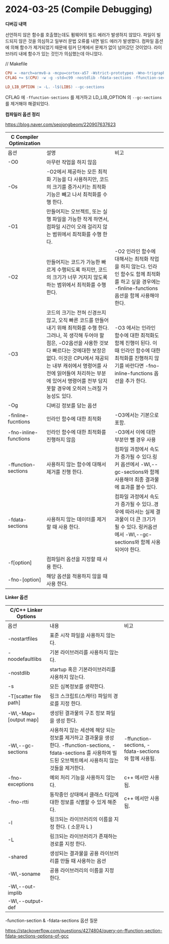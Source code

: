 

# 2024-03-25 (Compile Debugging)

**디버깅 내역**

선언하지 않은 함수를 호출했는데도 펌웨어의 빌드 에러가 발생하지 않았다. 파일이 빌드되지 않은 것을 의심하고 일부러 문법 오류를 내면 빌드 에러가 발생했다. 컴파일 옵션에 의해 함수가 제거되었기 때문에 링커 단계에서 문제가 없이 넘어갔던 것이었다. 라이브러리 내에 함수가 있는 것인가 의심했는데 아니었다.

// Makefile

```makefile
CPU = -march=armv8-a -mcpu=cortex-a57 -Wstrict-prototypes -Wno-trigraphs -fno-strict-aliasing -fno-common // 생략
CFLAG += $(CPU) -w -g -std=c99 -nostdlib -fdata-sections -ffunction-sections -O0 $(INC)

LD_LIB_OPTION := -L. -l$(LIBS) --gc-sections
```

CFLAG 에 `-ffunction-sections` 를 제거하고 LD_LIB_OPTION 의 `--gc-sections` 를 제거해야 해결되었다.



**컴파일러 옵션 정리**

https://blog.naver.com/seojongbeom/220907637623

| C Compiler Optimization |                                                              |                                                              |
| ----------------------- | ------------------------------------------------------------ | ------------------------------------------------------------ |
| 옵션                    | 설명                                                         | 비고                                                         |
| -O0                     | 아무런 작업을 하지 않음                                      |                                                              |
| -Os                     | -O2에서 제공하는 모든 최적화 기능을 다 사용하지만, 코드의 크기를 증가시키는 최적화 기능은 빼고 나서 최적화를 수행 한다. |                                                              |
| -O1                     | 만들어지는 오브젝트, 또는 실행 파일을 가능한 작게 하면서, 컴파일 시간이 오래 걸리지 않는 범위에서 최적화를 수행 한다. |                                                              |
| -O2                     | 만들어지는 코드가 가능한 빠르게 수행되도록 하지만, 코드의 크기가 너무 거지지 않도록 하는 범위에서 최적화를 수행 한다. | -O2 인라인 함수에 대해서는 최적화 작업을 하지 않는다. 인라인 함수도 함께 최적화를 하고 싶을 경우에는 -finline-functions 옵션을 함께 사용해야 한다. |
| -O3                     | 코드의 크기는 전혀 신경쓰지 않고, 오직 빠른 코드를 만들어 내기 위해 최적화를 수행 한다. 그러나, 꼭 생각해 두어야 할 점은, -O2옵션을 사용한 것보다 빠르다는 것에대한 보장은 없다. 이것은 CPU에서 재공되는 내부 캐쉬에서 명령어를 사전에 읽어들여 처리하는 부분에 있어서 명령어를 전부 담지 못할 경우에 오히려 느려질 가능성도 있다. | -O3 에서는 인라인 함수에 대한 최적화도 함께 진행이 된다. 이때 인라인 함수에 대한 최적화를 진행하지 않기를 바란다면 -fno-inline-functions 옵션을 추가 한다. |
| -Og                     | 디버깅 정보를 담는 옵션                                      |                                                              |
| -finline-fucntions      | 인라인 함수에 대한 최적화                                    | -O3에서는 기본으로 포함.                                     |
| -fno-inline-functions   | 인라인 함수에 대한 최적화를 진행하지 않음                    | -O3에서 이에 대한 부분만 뺄 경우 사용                        |
| -ffunction-sections     | 사용하지 않는 함수에 대해서 제거를 진행 한다.                | 컴파일 과정에서 속도가 증가될 수 있다.링커 옵션에서 -Wl,--gc-sections와 함께 사용해야 최종 결과물에 효과를 볼수 있다. |
| -fdata-sections         | 사용하지 않는 데이터를 제거할 때 사용 한다.                  | 컴파일 과정에서 속도가 증가될 수 있다..경우에 따라서는 실제 결과물이 더 큰 크기가 될 수 있다. 링커옵션에서 -Wl,--gc-sections와 함께 사용되어야 한다. |
| -f[option]              | 컴파일러 옵션을 지정할 때 사용 한다.                         |                                                              |
| -fno-[option]           | 해당 옵션을 적용하지 않을 때 사용 한다.                      |                                                              |



**Linker 옵션**

| C/C++ Linker Options  |                                                              |                                                      |
| --------------------- | ------------------------------------------------------------ | ---------------------------------------------------- |
| 옵션                  | 내용                                                         | 비고                                                 |
| -nostartfiles         | 표준 시작 파일을 사용하지 않는다.                            |                                                      |
| -noodefaultlibs       | 기본 라이브러리를 사용하지 않는다.                           |                                                      |
| -nostdlib             | startup 혹은 기본라이브러리를 사용하지 않는다.               |                                                      |
| -s                    | 모든 심복정보를 생략한다.                                    |                                                      |
| -T[scatter file path] | 링크 스크립트(스캐터) 파일의 경로를 지정 한다.               |                                                      |
| -Wl,-Map=[output map] | 생성된 결과물의 구조 정보 파일을 생성 한다.                  |                                                      |
| -Wl,--gc-sections     | 사용하지 않는 세션에 해당 되는 정보를 제거하고 결과물을 생성 한다.  -ffunction-sections, -fdata-sections 를 사용하여 빌드된 오브젝트에서 사용하지 않는 것들을 제거한다. | -ffunction-sections, -fdata-sections 와 함께 사용됨. |
| -fno-exceptions       | 예외 처리 기능을 사용하지 않는다.                            | c++ 에서만 사용됨.                                   |
| -fno-rtti             | 동작중인 상태에서 클래스 타입에 대한 정보를 식별할 수 있게 해준다. | c++ 에서만 사용됨.                                   |
| -l                    | 링크되는 라이브러리의 이름을 지정 한다. ( 소문자 L )         |                                                      |
| -L                    | 링크되는 라이브러리가 존재하는 경로를 지정 한다.             |                                                      |
| -shared               | 생성되는 결과물을 공용 라이브러리를 만들 때 사용하는 옵션    |                                                      |
| -Wl,-soname           | 공용 라이브러리의 이름을 지정 한다.                          |                                                      |
| -Wl,--out-implib      |                                                              |                                                      |
| -Wl,--output-def      |                                                              |                                                      |



\-function-section & \-fdata-sections 옵션 질문

https://stackoverflow.com/questions/4274804/query-on-ffunction-section-fdata-sections-options-of-gcc

